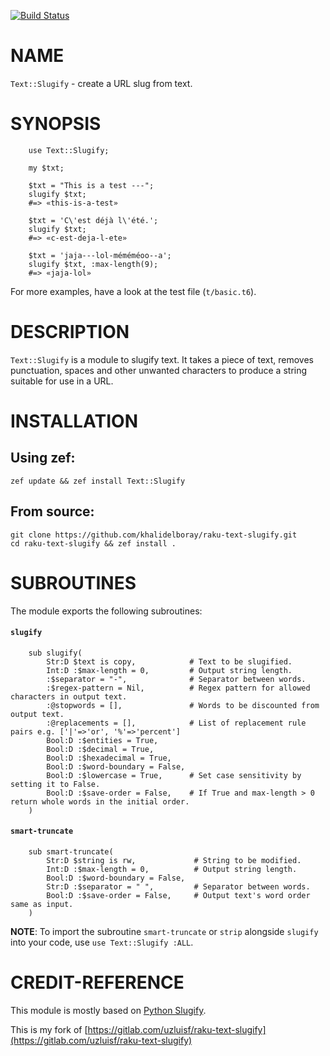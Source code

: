 [![Build Status](https://travis-ci.org/khalidelboray/raku-text-slugify.svg?branch=master)](https://travis-ci.org/khalidelboray/raku-text-slugify)

NAME
====



`Text::Slugify` - create a URL slug from text. 



SYNOPSIS
========



```perl6
    use Text::Slugify;

    my $txt;

    $txt = "This is a test ---";
    slugify $txt; 
    #=> «this-is-a-test»

    $txt = 'C\'est déjà l\'été.';
    slugify $txt;
    #=> «c-est-deja-l-ete»

    $txt = 'jaja---lol-méméméoo--a';
    slugify $txt, :max-length(9);
    #=> «jaja-lol»
```

For more examples, have a look at the test file (`t/basic.t6`).

DESCRIPTION
===========



`Text::Slugify` is a module to slugify text. It takes a piece of text, removes punctuation, spaces and other unwanted characters to produce a string suitable for use in a URL.

INSTALLATION
============



Using zef:
----------

    zef update && zef install Text::Slugify

From source:
------------

    git clone https://github.com/khalidelboray/raku-text-slugify.git
    cd raku-text-slugify && zef install .

SUBROUTINES
===========



The module exports the following subroutines:

#### `slugify`

```perl6
    sub slugify(
        Str:D $text is copy,            # Text to be slugified.
        Int:D :$max-length = 0,         # Output string length.
        :$separator = "-",              # Separator between words.
        :$regex-pattern = Nil,          # Regex pattern for allowed characters in output text.
        :@stopwords = [],               # Words to be discounted from output text.
        :@replacements = [],            # List of replacement rule pairs e.g. ['|'=>'or', '%'=>'percent']
        Bool:D :$entities = True, 
        Bool:D :$decimal = True, 
        Bool:D :$hexadecimal = True, 
        Bool:D :$word-boundary = False, 
        Bool:D :$lowercase = True,      # Set case sensitivity by setting it to False.
        Bool:D :$save-order = False,    # If True and max-length > 0 return whole words in the initial order.
    )
```

#### `smart-truncate`

```perl6
    sub smart-truncate(
        Str:D $string is rw,             # String to be modified.
        Int:D :$max-length = 0,          # Output string length.
        Bool:D :$word-boundary = False,  
        Str:D :$separator = " ",         # Separator between words.
        Bool:D :$save-order = False,     # Output text's word order same as input.
    )
```

**NOTE**: To import the subroutine `smart-truncate` or `strip` alongside `slugify` into your code, use `use Text::Slugify :ALL`.

CREDIT-REFERENCE
================



This module is mostly based on [Python Slugify](https://github.com/un33k/python-slugify).

This is my fork of [https://gitlab.com/uzluisf/raku-text-slugify](https://gitlab.com/uzluisf/raku-text-slugify)
